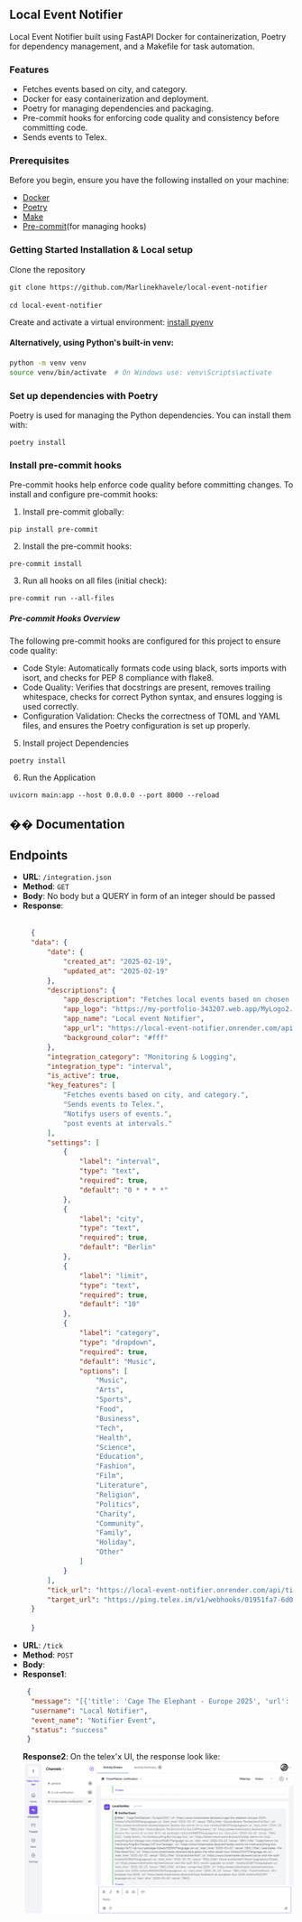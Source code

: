 ## Local  Event Notifier
Local  Event Notifier built using FastAPI  Docker for containerization, Poetry for dependency management, and a Makefile for task automation.

### Features
- Fetches events based on city, and category.
- Docker for easy containerization and deployment.
- Poetry for managing dependencies and packaging.
- Pre-commit hooks for enforcing code quality and consistency before committing code.
- Sends events to Telex.

### Prerequisites
Before you begin, ensure you have the following installed on your machine:

- [Docker](https://www.docker.com/)
- [Poetry ](https://python-poetry.org/)
- [Make](https://makefiletutorial.com/)
- [Pre-commit](https://pre-commit.com/)(for managing hooks) 

### Getting Started Installation & Local setup
Clone the repository
 ```shell
 git clone https://github.com/Marlinekhavele/local-event-notifier

 cd local-event-notifier
 ```
Create and activate a virtual environment: [install pyenv](https://github.com/pyenv/pyenv#installation)

#### Alternatively, using Python's built-in venv:
```bash
python -m venv venv
source venv/bin/activate  # On Windows use: venv\Scripts\activate
```

### Set up dependencies with Poetry
Poetry is used for managing the Python dependencies. You can install them with:
 ```shell
 poetry install
 ```

### Install pre-commit hooks
Pre-commit hooks help enforce code quality before committing changes.
To install and configure pre-commit hooks:
1. Install pre-commit globally:
 ```shell
pip install pre-commit
 ```
2. Install the pre-commit hooks:
 ```shell
 pre-commit install
 ```
3. Run all hooks on all files (initial check):
 ```shell
 pre-commit run --all-files
 ```
#####  Pre-commit Hooks Overview
The following pre-commit hooks are configured for this project to ensure code quality:
- Code Style: Automatically formats code using black, sorts imports with isort, and checks for PEP 8 compliance with flake8.
- Code Quality: Verifies that docstrings are present, removes trailing whitespace, checks for correct Python syntax, and ensures logging is used correctly.
- Configuration Validation: Checks the correctness of TOML and YAML files, and ensures the Poetry configuration is set up properly.
5. Install project  Dependencies
```shell
poetry install
 ```
6. Run the Application
```shell
uvicorn main:app --host 0.0.0.0 --port 8000 --reload
```
## �� Documentation

## Endpoints

- **URL**: `/integration.json`
- **Method**: `GET`
- **Body**: No body but a QUERY in form of an integer should be passed
- **Response**:
  ```json
    
    {
    "data": {
        "date": {
            "created_at": "2025-02-19",
            "updated_at": "2025-02-19"
        },
        "descriptions": {
            "app_description": "Fetches local events based on chosen city or location and posts updates on the Telex channel",
            "app_logo": "https://my-portfolio-343207.web.app/MyLogo2.png",
            "app_name": "Local event Notifier",
            "app_url": "https://local-event-notifier.onrender.com/api/integration.json",
            "background_color": "#fff"
        },
        "integration_category": "Monitoring & Logging",
        "integration_type": "interval",
        "is_active": true,
        "key_features": [
            "Fetches events based on city, and category.",
            "Sends events to Telex.",
            "Notifys users of events.",
            "post events at intervals."
        ],
        "settings": [
            {
                "label": "interval",
                "type": "text",
                "required": true,
                "default": "0 * * * *"
            },
            {
                "label": "city",
                "type": "text",
                "required": true,
                "default": "Berlin"
            },
            {
                "label": "limit",
                "type": "text",
                "required": true,
                "default": "10"
            },
            {
                "label": "category",
                "type": "dropdown",
                "required": true,
                "default": "Music",
                "options": [
                    "Music",
                    "Arts",
                    "Sports",
                    "Food",
                    "Business",
                    "Tech",
                    "Health",
                    "Science",
                    "Education",
                    "Fashion",
                    "Film",
                    "Literature",
                    "Religion",
                    "Politics",
                    "Charity",
                    "Community",
                    "Family",
                    "Holiday",
                    "Other"
                ]
            }
        ],
        "tick_url": "https://local-event-notifier.onrender.com/api/tick",
        "target_url": "https://ping.telex.im/v1/webhooks/01951fa7-6d0e-753d-ba67-e9ea376bcce4"
    }

    }
  ```
- **URL**: `/tick` 
- **Method**: `POST`
- **Body**: 
- **Response1**:
  ```json
   {
    "message": "[{'title': 'Cage The Elephant - Europe 2025', 'url': 'https://www.ticketmaster.de/event/cage-the-elephant-europe-2025-tickets/1476430159?language=en-us', 'start_time': '2025-02-21', 'venue': 'TBA'}, {'title': 'Gracie Abrams: The Secret of Us Tour', 'url': 'https://www.ticketmaster.de/event/gracie-abrams-the-secret-of-us-tour-tickets/548575?language=en-us', 'start_time': '2025-02-22', 'venue': 'TBA'}, {'title': 'Gracie Abrams: The Secret of Us Tour | VIP Packages', 'url': 'https://www.ticketmaster.de/event/gracie-abrams-the-secret-of-us-tour-%7C-vip-packages-tickets/548693?language=en-us', 'start_time': '2025-02-22', 'venue': 'TBA'}, {'title': 'Teddy Swims - I’ve Tried Everything But Therapy Tour', 'url': 'https://www.ticketmaster.de/event/teddy-swims-ive-tried-everything-but-therapy-tour-tickets/552817?language=en-us', 'start_time': '2025-02-23', 'venue': 'TBA'}, {'title': \"Teddy Swims: I've Tried Everything But Therapy | VIP Tour Package\", 'url': 'https://www.ticketmaster.de/event/teddy-swims-ive-tried-everything-but-therapy-%7C-vip-tour-package-tickets/552893?language=en-us', 'start_time': '2025-02-23', 'venue': 'TBA'}, {'title': 'Lexa Gates - The Elite Vessel Tour', 'url': 'https://www.ticketmaster.de/event/lexa-gates-the-elite-vessel-tour-tickets/555771?language=en-us', 'start_time': '2025-02-23', 'venue': 'TBA'}, {'title': 'Oscar and the Wolf', 'url': 'https://www.ticketmaster.de/event/oscar-and-the-wolf-tickets/553845?language=en-us', 'start_time': '2025-02-23', 'venue': 'TBA'}, {'title': 'Oscar and the Wolf | Merch Upgrade (no Ticket)', 'url': 'https://www.ticketmaster.de/event/oscar-and-the-wolf-%7C-merch-upgrade-no-ticket--tickets/553871?language=en-us', 'start_time': '2025-02-23', 'venue': 'TBA'}, {'title': 'ericdoa - europe tour 2025', 'url': 'https://www.ticketmaster.de/event/ericdoa-europe-tour-2025-tickets/845240353?language=en-us', 'start_time': '2025-02-23', 'venue': 'TBA'}, {'title': 'Franz Ferdinand - UK / European Tour 2025', 'url': 'https://www.ticketmaster.de/event/franz-ferdinand-uk-european-tour-2025-tickets/552335?language=en-us', 'start_time': '2025-02-24', 'venue': 'TBA'}]",
    "username": "Local Notifier",
    "event_name": "Notifier Event",
    "status": "success"
   }
  ```
  **Response2**: On  the telex'x UI, the response look like:
  ![alt text](<Screenshot 2025-02-21 at 17.13.42.png>)

